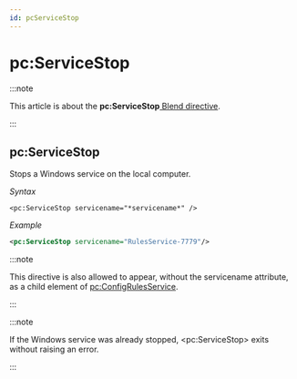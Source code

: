 ```yaml
---
id: pcServiceStop
---
```


# pc:ServiceStop




:::note

This article is about the **pc:ServiceStop**[ Blend directive](/docs/Repositories/Blend_directives).

:::

## **pc:ServiceStop**

Stops a Windows service on the local computer.

*Syntax*

```
<pc:ServiceStop servicename="*servicename*" />
```

*Example*

```xml
<pc:ServiceStop servicename="RulesService-7779"/>
```


:::note

This directive is also allowed to appear, without the servicename attribute, as a child element of [pc:ConfigRulesService](/docs/Repositories/Blend_directives/pcConfigRulesService.md).

:::


:::note

If the Windows service was already stopped, \<pc:ServiceStop> exits without raising an error.

:::
